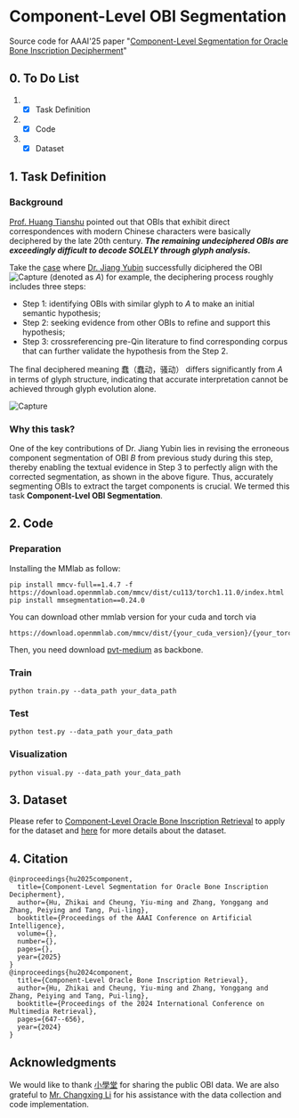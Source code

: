 # Component-Level OBI Segmentation
Source code for AAAI'25 paper "[Component-Level Segmentation for Oracle Bone Inscription Decipherment](https://drive.google.com/file/d/1dCciWu2y5CTTa0a_LCfuV-l-dwonYwFB/view?usp=drive_link)"

## 0. To Do List
1. -[x] Task Definition
2. -[x] Code
3. -[x] Dataset

## 1. Task Definition
### Background
[Prof. Huang Tianshu](https://www.ctwx.tsinghua.edu.cn/info/1054/2558.htm) pointed out that OBIs that exhibit direct correspondences with modern Chinese characters were basically deciphered by the late 20th century. **_The remaining undeciphered OBIs are exceedingly difficult to decode SOLELY through glyph analysis._**

Take the [case](http://www.fdgwz.org.cn/Web/Show/4472) where [Dr. Jiang Yubin](http://www.fdgwz.org.cn/Web/DetailStaff/44) successfully diciphered the OBI ![Capture](https://github.com/user-attachments/assets/aaab13a8-40b4-4b19-9c20-31e44f7b07a6) (denoted as _A_) for example, the deciphering process roughly includes three steps:
- Step 1: identifying OBIs with similar glyph to _A_ to make an initial semantic hypothesis;
- Step 2: seeking evidence from other OBIs to refine and support this hypothesis;
- Step 3: crossreferencing pre-Qin literature to find corresponding corpus that can further validate the hypothesis from the Step 2.

The final deciphered meaning 蠢（蠢动，骚动） differs significantly from _A_ in terms of glyph structure, indicating that accurate interpretation cannot be achieved through glyph evolution alone.

![Capture](https://github.com/user-attachments/assets/b93077c4-406e-407d-8720-24196acaa87e)

### Why this task?
One of the key contributions of Dr. Jiang Yubin lies in revising the erroneous component segmentation of OBI _B_ from previous study during this step, thereby enabling the textual evidence in Step 3 to perfectly align with the corrected segmentation, as shown in the above figure.
Thus, accurately segmenting OBIs to extract the target components is crucial. We termed this task **Component-Lvel OBI Segmentation**.


## 2. Code
### Preparation
Installing the MMlab as follow:
```
pip install mmcv-full==1.4.7 -f https://download.openmmlab.com/mmcv/dist/cu113/torch1.11.0/index.html
pip install mmsegmentation==0.24.0
```
You can download other mmlab version for your cuda and torch via 
```
https://download.openmmlab.com/mmcv/dist/{your_cuda_version}/{your_torch_version}/index.html
```
Then, you need download [pvt-medium](https://github.com/whai362/PVT) as backbone.

### Train
```
python train.py --data_path your_data_path
```
### Test
```
python test.py --data_path your_data_path
```
### Visualization
```
python visual.py --data_path your_data_path
```

## 3. Dataset
Please refer to [Component-Level Oracle Bone Inscription Retrieval](https://github.com/hutt94/Component-Level_OBI_Retrieval/tree/main) to apply for the dataset and [here](https://github.com/hutt94/Component-Level_OBI_Retrieval/tree/main/OBI_Component_20) for more details about the dataset.

## 4. Citation
```
@inproceedings{hu2025component,
  title={Component-Level Segmentation for Oracle Bone Inscription Decipherment},
  author={Hu, Zhikai and Cheung, Yiu-ming and Zhang, Yonggang and Zhang, Peiying and Tang, Pui-ling},
  booktitle={Proceedings of the AAAI Conference on Artificial Intelligence},
  volume={},
  number={},
  pages={},
  year={2025}
}
@inproceedings{hu2024component,
  title={Component-Level Oracle Bone Inscription Retrieval},
  author={Hu, Zhikai and Cheung, Yiu-ming and Zhang, Yonggang and Zhang, Peiying and Tang, Pui-ling},
  booktitle={Proceedings of the 2024 International Conference on Multimedia Retrieval},
  pages={647--656},
  year={2024}
}
```

## Acknowledgments
We would like to thank [小學堂](https://xiaoxue.iis.sinica.edu.tw/) for sharing the public OBI data. We are also grateful to [Mr. Changxing Li](https://github.com/li1changxing) for his assistance with the data collection and code implementation.
